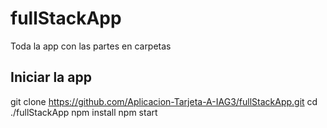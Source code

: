 # fullStackApp

Toda la app con las partes en carpetas

## Iniciar la app

git clone https://github.com/Aplicacion-Tarjeta-A-IAG3/fullStackApp.git
cd ./fullStackApp
npm install
npm start
